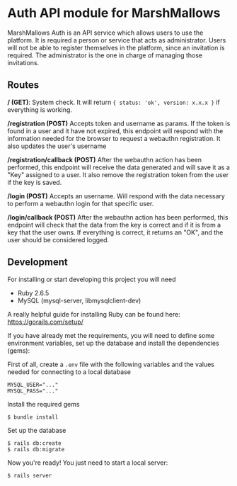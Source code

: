 # Auth API module for MarshMallows

MarshMallows Auth is an API service which allows users to use the platform. It is required a person or service that acts as administrator. Users will not be able to register themselves in the platform, since an invitation is required. The administrator is the one in charge of managing those invitations.

## Routes

**/ (GET)**: System check. It will return `{ status: 'ok', version: x.x.x }` if everything is working.

**/registration (POST)** Accepts token and username as params. If the token is found in a user and it have not expired, this endpoint will respond with the information needed for the browser to request a webauthn registration. It also updates the user's username

**/registration/callback (POST)** After the webauthn action has been performed, this endpoint will receive the data generated and will save it as a "Key" assigned to a user. It also remove the registration token from the user if the key is saved.

**/login (POST)** Accepts an username. Will respond with the data necessary to perform a webauthn login for that specific user.

**/login/callback (POST)** After the webauthn action has been performed, this endpoint will check that the data from the key is correct and if it is from a key that the user owns. If everything is correct, it returns an "OK", and the user should be considered logged.

## Development

For installing or start developing this project you will need

* Ruby 2.6.5
* MySQL (mysql-server, libmysqlclient-dev)

A really helpful guide for installing Ruby can be found here: https://gorails.com/setup/

If you have already met the requirements, you will need to define some environment variables, set up the database and install the dependencies (gems):

First of all, create a `.env` file with the following variables and the values needed for connecting to a local database

```
MYSQL_USER="..."
MYSQL_PASS="..."
```

Install the required gems

```
$ bundle install
```

Set up the database

```
$ rails db:create
$ rails db:migrate
```

Now you're ready! You just need to start a local server:

```
$ rails server
```
